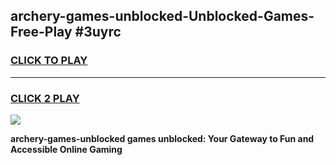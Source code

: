 
## archery-games-unblocked-Unblocked-Games-Free-Play #3uyrc
<h3>
<a href="https://us.freeplayer.one?title=archery-games-unblocked&ref=9M">CLICK TO PLAY</a></h3>
<hr>

<h3>
<a href="https://us.freeplayer.one?title=archery-games-unblocked&ref=9M">CLICK 2 PLAY</a>
  
</h3>

<a href="https://us.freeplayer.one?title=archery-games-unblocked&ref=9M"><img src="https://clearcache.store/games.png"></a>


**archery-games-unblocked games unblocked: Your Gateway to Fun and Accessible Online Gaming**
